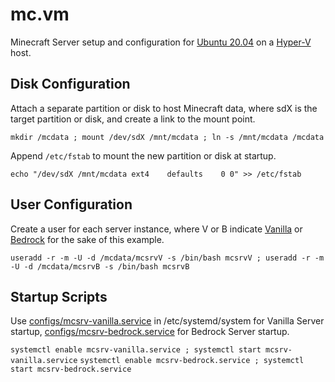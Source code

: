 # mc.vm
Minecraft Server setup and configuration for [Ubuntu 20.04](https://ubuntu.com) on a [Hyper-V](https://docs.microsoft.com/en-us/virtualization/hyper-v-on-windows/) host.

## Disk Configuration

Attach a separate partition or disk to host Minecraft data, where sdX is the target partition or disk, and create a link to the mount point.

`mkdir /mcdata ; mount /dev/sdX /mnt/mcdata ; ln -s /mnt/mcdata /mcdata`

Append `/etc/fstab` to mount the new partition or disk at startup.

`echo "/dev/sdX	/mnt/mcdata	ext4	defaults	0 0" >> /etc/fstab`

## User Configuration

Create a user for each server instance, where V or B indicate [Vanilla](https://www.minecraft.net/en-us/download/server) or [Bedrock](https://www.minecraft.net/en-us/download/server/bedrock) for the sake of this example.

`useradd -r -m -U -d /mcdata/mcsrvV -s /bin/bash mcsrvV ; useradd -r -m -U -d /mcdata/mcsrvB -s /bin/bash mcsrvB`

## Startup Scripts

Use [configs/mcsrv-vanilla.service](configs/mcsrv-vanilla.service) in /etc/systemd/system for Vanilla Server startup, [configs/mcsrv-bedrock.service](configs/mcsrv-bedrock.service) for Bedrock Server startup.

`systemctl enable mcsrv-vanilla.service ; systemctl start mcsrv-vanilla.service`
`systemctl enable mcsrv-bedrock.service ; systemctl start mcsrv-bedrock.service`
